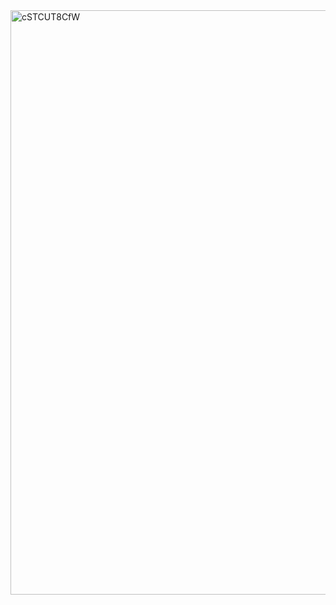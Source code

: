 <img width="935" alt="cSTCUT8CfW" src="https://github.com/user-attachments/assets/016eec12-e560-4a59-a518-2e0a2f4b4b37" />
